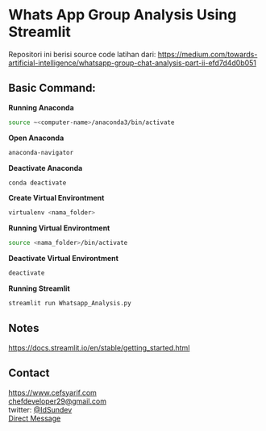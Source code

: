 # Whats App Group Analysis Using Streamlit

Repositori ini berisi source code latihan dari:
https://medium.com/towards-artificial-intelligence/whatsapp-group-chat-analysis-part-ii-efd7d4d0b051

## Basic Command:

**Running Anaconda**
```bash
source ~<computer-name>/anaconda3/bin/activate
```
**Open Anaconda**
```bash
anaconda-navigator
```
**Deactivate Anaconda**
```bash
conda deactivate
```
**Create Virtual Environtment**
```bash
virtualenv <nama_folder>
```
**Running Virtual Environtment**
```bash
source <nama_folder>/bin/activate
```
**Deactivate Virtual Environtment**
```bash
deactivate
```

**Running Streamlit**
```bash
streamlit run Whatsapp_Analysis.py
```

## Notes
https://docs.streamlit.io/en/stable/getting_started.html

## Contact
https://www.cefsyarif.com <br/>
chefdeveloper29@gmail.com <br/>
twitter: [@IdSundev](https://twitter.com/IdSundev) <br/>
[Direct Message](https://wa.me/+6287730217935)
